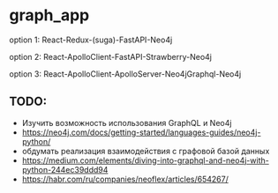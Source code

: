 # graph_app

option 1: React-Redux-(suga)-FastAPI-Neo4j

option 2: React-ApolloClient-FastAPI-Strawberry-Neo4j

option 3: React-ApolloClient-ApolloServer-Neo4jGraphql-Neo4j

## TODO:
* Изучить возможность использования GraphQL и Neo4j
* https://neo4j.com/docs/getting-started/languages-guides/neo4j-python/
* обдумать реализация взаимодействия с графовой базой данных
* https://medium.com/elements/diving-into-graphql-and-neo4j-with-python-244ec39ddd94
* https://habr.com/ru/companies/neoflex/articles/654267/

